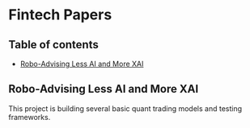 # Fintech Papers
## Table of contents
* [Robo-Advising Less AI and More XAI](#robo-advising-less-ai-and-more-xai?)


## Robo-Advising Less AI and More XAI
This project is building several basic quant trading models and testing frameworks.


